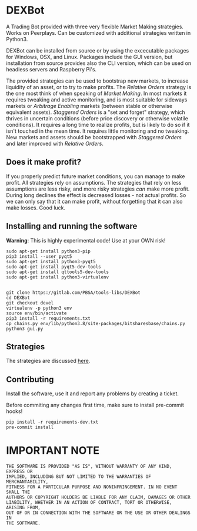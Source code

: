 # DEXBot

A Trading Bot provided with three very flexible Market Making strategies. Works on Peerplays. Can be customized with additional strategies written in Python3.

DEXBot can be installed from source or by using the excecutable packages for Windows, OSX, and Linux. Packages include the GUI version, but installation from source provides also the CLI version, which can be used on headless servers and Raspberry Pi's.

The provided strategies can be used to bootstrap new markets, to increase liquidity of an asset, or to try to make profits.
The _Relative Orders_ strategy is the one most think of when speaking of _Market Making_. In most markets it requires tweaking and active monitoring, and is most suitable for sideways markets or _Arbitrage Enabling_ markets (between stable or otherwise equivalent assets). _Staggered Orders_ is a "set and forget" strategy, which thrives in uncertain conditions (before price discovery or otherwise volatile conditions). It requires a long time to realize profits, but is likely to do so if it isn't touched in the mean time. It requires little monitoring and no tweaking. New markets and assets should be bootstrapped with _Staggered Orders_ and later improved with _Relative Orders_.

## Does it make profit?
If you properly predict future market conditions, you can manage to make profit. All strategies rely on assumptions. The strategies that rely on less assumptions are less risky, and more risky strategies _can_ make more profit. During long declines the effect is decreased losses - not actual profits. So we can only say that it can make profit, without forgetting that it can also make losses. Good luck.

## Installing and running the software

**Warning**: This is highly experimental code! Use at your OWN risk!

```
sudo apt-get install python3-pip
pip3 install --user pyqt5
sudo apt-get install python3-pyqt5
sudo apt-get install pyqt5-dev-tools
sudo apt-get install qttools5-dev-tools
sudo apt-get install python3-virtualenv


git clone https://gitlab.com/PBSA/tools-libs/DEXBot
cd DEXBot
git checkout devel
virtualenv -p python3 env
source env/bin/activate
pip3 install -r requirements.txt
cp chains.py env/lib/python3.8/site-packages/bitsharesbase/chains.py
python3 gui.py 
```


## Strategies

The strategies are discussed [here](https://gitlab.com/PBSA/tools-libs/DEXBot/-/wikis/Documentation-DEXBot).

## Contributing

Install the software, use it and report any problems by creating a ticket.

Before commiting any changes first time, make sure to install pre-commit hooks!

```
pip install -r requirements-dev.txt
pre-commit install
```

# IMPORTANT NOTE

    THE SOFTWARE IS PROVIDED "AS IS", WITHOUT WARRANTY OF ANY KIND, EXPRESS OR
    IMPLIED, INCLUDING BUT NOT LIMITED TO THE WARRANTIES OF MERCHANTABILITY,
    FITNESS FOR A PARTICULAR PURPOSE AND NONINFRINGEMENT. IN NO EVENT SHALL THE
    AUTHORS OR COPYRIGHT HOLDERS BE LIABLE FOR ANY CLAIM, DAMAGES OR OTHER
    LIABILITY, WHETHER IN AN ACTION OF CONTRACT, TORT OR OTHERWISE, ARISING FROM,
    OUT OF OR IN CONNECTION WITH THE SOFTWARE OR THE USE OR OTHER DEALINGS IN
    THE SOFTWARE.
